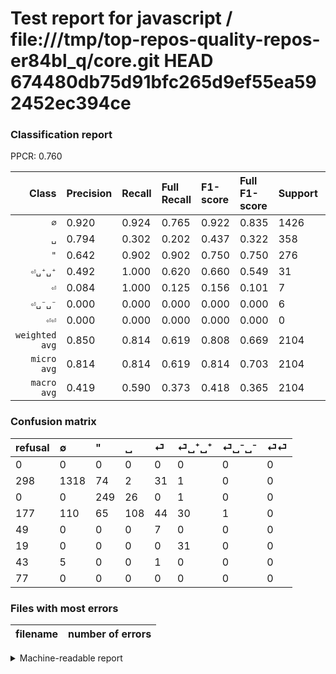 # Test report for javascript / file:///tmp/top-repos-quality-repos-er84bl_q/core.git HEAD 674480db75d91bfc265d9ef55ea592452ec394ce

### Classification report

PPCR: 0.760

| Class | Precision | Recall | Full Recall | F1-score | Full F1-score | Support | Full Support | PPCR |
|------:|:----------|:-------|:------------|:---------|:---------|:--------|:-------------|:-----|
| `∅` | 0.920| 0.924| 0.765| 0.922| 0.835| 1426| 1724| 0.827 |
| `␣` | 0.794| 0.302| 0.202| 0.437| 0.322| 358| 535| 0.669 |
| `"` | 0.642| 0.902| 0.902| 0.750| 0.750| 276| 276| 1.000 |
| `⏎␣⁺␣⁺` | 0.492| 1.000| 0.620| 0.660| 0.549| 31| 50| 0.620 |
| `⏎` | 0.084| 1.000| 0.125| 0.156| 0.101| 7| 56| 0.125 |
| `⏎␣⁻␣⁻` | 0.000| 0.000| 0.000| 0.000| 0.000| 6| 49| 0.122 |
| `⏎⏎` | 0.000| 0.000| 0.000| 0.000| 0.000| 0| 77| 0.000 |
| `weighted avg` | 0.850| 0.814| 0.619| 0.808| 0.669| 2104| 2767| 0.760 |
| `micro avg` | 0.814| 0.814| 0.619| 0.814| 0.703| 2104| 2767| 0.760 |
| `macro avg` | 0.419| 0.590| 0.373| 0.418| 0.365| 2104| 2767| 0.760 |

### Confusion matrix

|refusal|  ∅| "| ␣| ⏎| ⏎␣⁺␣⁺| ⏎␣⁻␣⁻| ⏎⏎| 
|:---|:---|:---|:---|:---|:---|:---|:---|
|0 |0 |0 |0 |0 |0 |0 |0 |
|298 |1318 |74 |2 |31 |1 |0 |0 |
|0 |0 |249 |26 |0 |1 |0 |0 |
|177 |110 |65 |108 |44 |30 |1 |0 |
|49 |0 |0 |0 |7 |0 |0 |0 |
|19 |0 |0 |0 |0 |31 |0 |0 |
|43 |5 |0 |0 |1 |0 |0 |0 |
|77 |0 |0 |0 |0 |0 |0 |0 |

### Files with most errors

| filename | number of errors|
|:----:|:-----|

<details>
    <summary>Machine-readable report</summary>
```json
{
  "cl_report": {"\"": {"f1-score": 0.7499999999999999, "precision": 0.6417525773195877, "recall": 0.9021739130434783, "support": 276}, "macro avg": {"f1-score": 0.4177682409641014, "precision": 0.41885997780360823, "recall": 0.5897305093302022, "support": 2104}, "micro avg": {"f1-score": 0.8141634980988594, "precision": 0.8141634980988594, "recall": 0.8141634980988594, "support": 2104}, "weighted avg": {"f1-score": 0.8079102223890609, "precision": 0.8502014815758157, "recall": 0.8141634980988594, "support": 2104}, "\u2205": {"f1-score": 0.9220006995452955, "precision": 0.9197487787857641, "recall": 0.9242636746143057, "support": 1426}, "\u23ce": {"f1-score": 0.15555555555555556, "precision": 0.08433734939759036, "recall": 1.0, "support": 7}, "\u23ce\u23ce": {"f1-score": 0.0, "precision": 0.0, "recall": 0.0, "support": 0}, "\u23ce\u2423\u207a\u2423\u207a": {"f1-score": 0.6595744680851063, "precision": 0.49206349206349204, "recall": 1.0, "support": 31}, "\u23ce\u2423\u207b\u2423\u207b": {"f1-score": 0.0, "precision": 0.0, "recall": 0.0, "support": 6}, "\u2423": {"f1-score": 0.4372469635627531, "precision": 0.7941176470588235, "recall": 0.3016759776536313, "support": 358}},
  "cl_report_full": {"\"": {"f1-score": 0.7499999999999999, "precision": 0.6417525773195877, "recall": 0.9021739130434783, "support": 276}, "macro avg": {"f1-score": 0.36518135708126825, "precision": 0.41885997780360823, "recall": 0.3733634617163986, "support": 2767}, "micro avg": {"f1-score": 0.7033463354547321, "precision": 0.8141634980988594, "recall": 0.6190820383086375, "support": 2767}, "weighted avg": {"f1-score": 0.6692383823786623, "precision": 0.8012105577566945, "recall": 0.6190820383086375, "support": 2767}, "\u2205": {"f1-score": 0.8349699081406399, "precision": 0.9197487787857641, "recall": 0.7645011600928074, "support": 1724}, "\u23ce": {"f1-score": 0.10071942446043165, "precision": 0.08433734939759036, "recall": 0.125, "support": 56}, "\u23ce\u23ce": {"f1-score": 0.0, "precision": 0.0, "recall": 0.0, "support": 77}, "\u23ce\u2423\u207a\u2423\u207a": {"f1-score": 0.5486725663716814, "precision": 0.49206349206349204, "recall": 0.62, "support": 50}, "\u23ce\u2423\u207b\u2423\u207b": {"f1-score": 0.0, "precision": 0.0, "recall": 0.0, "support": 49}, "\u2423": {"f1-score": 0.32190760059612517, "precision": 0.7941176470588235, "recall": 0.20186915887850468, "support": 535}},
  "ppcr": 0.7603903144199494
}
```
</details>
